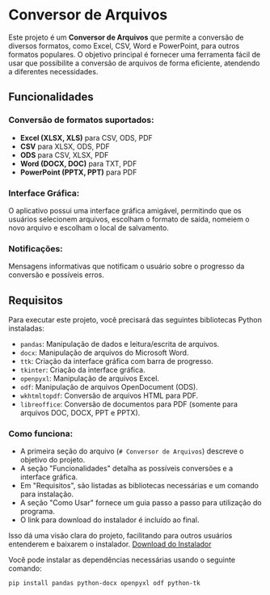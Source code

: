 # Conversor de Arquivos

Este projeto é um **Conversor de Arquivos** que permite a conversão de diversos formatos, como Excel, CSV, Word e PowerPoint, para outros formatos populares. O objetivo principal é fornecer uma ferramenta fácil de usar que possibilite a conversão de arquivos de forma eficiente, atendendo a diferentes necessidades.

## Funcionalidades

### Conversão de formatos suportados:

- **Excel (XLSX, XLS)** para CSV, ODS, PDF
- **CSV** para XLSX, ODS, PDF
- **ODS** para CSV, XLSX, PDF
- **Word (DOCX, DOC)** para TXT, PDF
- **PowerPoint (PPTX, PPT)** para PDF

### Interface Gráfica:
O aplicativo possui uma interface gráfica amigável, permitindo que os usuários selecionem arquivos, escolham o formato de saída, nomeiem o novo arquivo e escolham o local de salvamento.

### Notificações:
Mensagens informativas que notificam o usuário sobre o progresso da conversão e possíveis erros.

## Requisitos

Para executar este projeto, você precisará das seguintes bibliotecas Python instaladas:

- `pandas`: Manipulação de dados e leitura/escrita de arquivos.
- `docx`: Manipulação de arquivos do Microsoft Word.
- `ttk`: Criação da interface gráfica com barra de progresso.
- `tkinter`: Criação da interface gráfica.
- `openpyxl`: Manipulação de arquivos Excel.
- `odf`: Manipulação de arquivos OpenDocument (ODS).
- `wkhtmltopdf`: Conversão de arquivos HTML para PDF.
- `libreoffice`: Conversão de documentos para PDF (somente para arquivos DOC, DOCX, PPT e PPTX).

### Como funciona:

- A primeira seção do arquivo (`# Conversor de Arquivos`) descreve o objetivo do projeto.
- A seção "Funcionalidades" detalha as possíveis conversões e a interface gráfica.
- Em "Requisitos", são listadas as bibliotecas necessárias e um comando para instalação.
- A seção "Como Usar" fornece um guia passo a passo para utilização do programa.
- O link para download do instalador é incluído ao final.

Isso dá uma visão clara do projeto, facilitando para outros usuários entenderem e baixarem o instalador.
[Download do Instalador](https://drive.google.com/file/d/1-Altw0k8PnuiYmttNZ1mvn65CkIIaqXu/view?usp=sharing)

Você pode instalar as dependências necessárias usando o seguinte comando:

```bash
pip install pandas python-docx openpyxl odf python-tk
